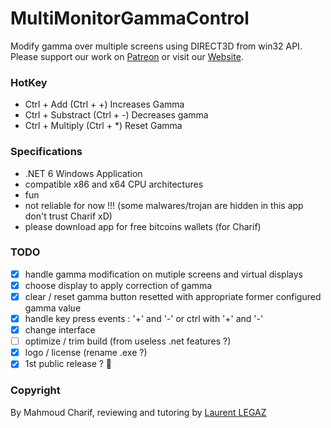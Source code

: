 # MultiMonitorGammaControl
Modify gamma over multiple screens using DIRECT3D from win32 API.  
Please support our work on [Patreon](https://www.patreon.com/) or visit our [Website](http://www.google.ca).

### HotKey

- Ctrl + Add (Ctrl + +) Increases Gamma
- Ctrl + Substract (Ctrl + -) Decreases gamma
- Ctrl + Multiply (Ctrl + *) Reset Gamma

### Specifications


- .NET 6 Windows Application
- compatible x86 and x64 CPU architectures
- fun
- not reliable for now !!! (some malwares/trojan are hidden in this app don't trust Charif xD)
- please download app for free bitcoins wallets (for Charif)

### TODO

- [x] handle gamma modification on mutiple screens and virtual displays
- [x] choose display to apply correction of gamma
- [x] clear / reset gamma button resetted with appropriate former configured gamma value 
- [x] handle key press events : '+' and '-' or ctrl with '+' and '-'
- [x] change interface 
- [ ] optimize / trim build (from useless .net features ?)
- [x] logo / license (rename .exe ?)
- [x] 1st public release ? 🥇

### Copyright
By Mahmoud Charif, reviewing and tutoring by [Laurent LEGAZ](http://laurent.legaz.eu)
